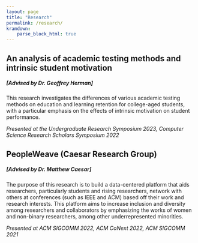 ```yaml
---
layout: page
title: "Research"
permalink: /research/
kramdown: 
    parse_block_html: true
---
```


## An analysis of academic testing methods and intrinsic student motivation
##### *[Advised by Dr. Geoffrey Herman]*
This research investigates the differences of various academic testing methods on education and learning retention for college-aged students, with a particular emphasis on the effects of intrinsic motivation on student performance.

*Presented at the Undergraduate Research Symposium 2023, Computer Science Research Scholars Symposium 2022*

## PeopleWeave (Caesar Research Group)
##### *[Advised by Dr. Matthew Caesar]*
The purpose of this research is to build a data-centered platform that aids researchers, particularly students and rising researchers, network with others at conferences (such as IEEE and ACM) based off their work and research interests. This platform aims to increase inclusion and diversity among researchers and collaborators by emphasizing the works of women and non-binary researchers, among other underrepresented minorities.

*Presented at ACM SIGCOMM 2022, ACM CoNext 2022, ACM SIGCOMM 2021*
